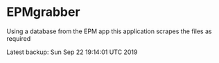 # EPMgrabber
Using a database from the EPM app this application scrapes the files as required


Latest backup: Sun Sep 22 19:14:01 UTC 2019
